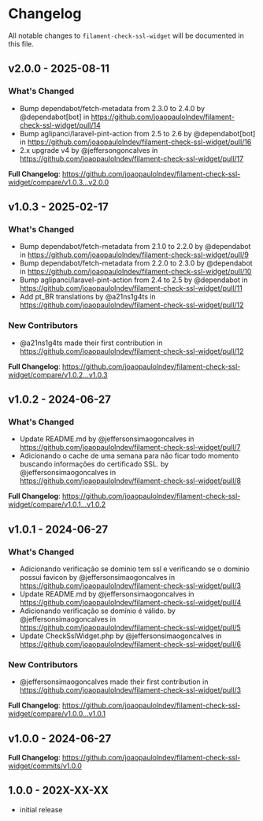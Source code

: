 # Changelog

All notable changes to `filament-check-ssl-widget` will be documented in this file.

## v2.0.0 - 2025-08-11

### What's Changed

* Bump dependabot/fetch-metadata from 2.3.0 to 2.4.0 by @dependabot[bot] in https://github.com/joaopaulolndev/filament-check-ssl-widget/pull/14
* Bump aglipanci/laravel-pint-action from 2.5 to 2.6 by @dependabot[bot] in https://github.com/joaopaulolndev/filament-check-ssl-widget/pull/16
* 2.x upgrade v4 by @jeffersongoncalves in https://github.com/joaopaulolndev/filament-check-ssl-widget/pull/17

**Full Changelog**: https://github.com/joaopaulolndev/filament-check-ssl-widget/compare/v1.0.3...v2.0.0

## v1.0.3 - 2025-02-17

### What's Changed

* Bump dependabot/fetch-metadata from 2.1.0 to 2.2.0 by @dependabot in https://github.com/joaopaulolndev/filament-check-ssl-widget/pull/9
* Bump dependabot/fetch-metadata from 2.2.0 to 2.3.0 by @dependabot in https://github.com/joaopaulolndev/filament-check-ssl-widget/pull/10
* Bump aglipanci/laravel-pint-action from 2.4 to 2.5 by @dependabot in https://github.com/joaopaulolndev/filament-check-ssl-widget/pull/11
* Add pt_BR translations by @a21ns1g4ts in https://github.com/joaopaulolndev/filament-check-ssl-widget/pull/12

### New Contributors

* @a21ns1g4ts made their first contribution in https://github.com/joaopaulolndev/filament-check-ssl-widget/pull/12

**Full Changelog**: https://github.com/joaopaulolndev/filament-check-ssl-widget/compare/v1.0.2...v1.0.3

## v1.0.2 - 2024-06-27

### What's Changed

* Update README.md by @jeffersonsimaogoncalves in https://github.com/joaopaulolndev/filament-check-ssl-widget/pull/7
* Adicionando o cache de uma semana para não ficar todo momento buscando informações do certificado SSL. by @jeffersonsimaogoncalves in https://github.com/joaopaulolndev/filament-check-ssl-widget/pull/8

**Full Changelog**: https://github.com/joaopaulolndev/filament-check-ssl-widget/compare/v1.0.1...v1.0.2

## v1.0.1 - 2024-06-27

### What's Changed

* Adicionando verificação se dominio tem ssl e verificando se o dominio possui favicon by @jeffersonsimaogoncalves in https://github.com/joaopaulolndev/filament-check-ssl-widget/pull/3
* Update README.md by @jeffersonsimaogoncalves in https://github.com/joaopaulolndev/filament-check-ssl-widget/pull/4
* Adicionando verificação se domínio é válido. by @jeffersonsimaogoncalves in https://github.com/joaopaulolndev/filament-check-ssl-widget/pull/5
* Update CheckSslWidget.php by @jeffersonsimaogoncalves in https://github.com/joaopaulolndev/filament-check-ssl-widget/pull/6

### New Contributors

* @jeffersonsimaogoncalves made their first contribution in https://github.com/joaopaulolndev/filament-check-ssl-widget/pull/3

**Full Changelog**: https://github.com/joaopaulolndev/filament-check-ssl-widget/compare/v1.0.0...v1.0.1

## v1.0.0 - 2024-06-27

**Full Changelog**: https://github.com/joaopaulolndev/filament-check-ssl-widget/commits/v1.0.0

## 1.0.0 - 202X-XX-XX

- initial release
